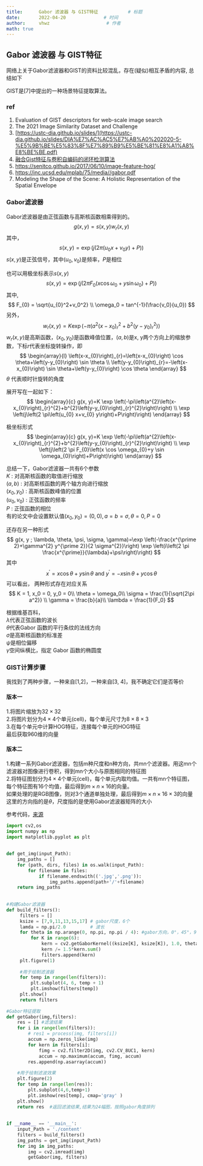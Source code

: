 ```yaml
---
title:      Gabor 滤波器 与 GIST特征           # 标题 
date:       2022-04-20              # 时间
author:     vhwz                     # 作者
math: true
---
```


## Gabor 滤波器 与 GIST特征

网络上关于Gabor滤波器和GIST的资料比较混乱，存在(疑似)相互矛盾的内容, 总结如下

GIST是[7]中提出的一种场景特征提取算法。

### ref

1. Evaluation of GIST descriptors for web-scale image search
2. The 2021 Image Similarity Dataset and Challenge
3. [https://ustc-dia.github.io/slides/](https://ustc-dia.github.io/slides/DIA%E7%AC%AC5%E7%AB%A0%202020-5-%E5%9B%BE%E5%83%8F%E7%89%B9%E5%BE%81%E8%A1%A8%E8%BE%BE.pdf)
4. [融合Gist特征与卷积自编码的闭环检测算法](https://www.opticsjournal.net/Articles/OJ70930a15c59470e9/FullText)
5. https://senitco.github.io/2017/06/10/image-feature-hog/
6. https://inc.ucsd.edu/mplab/75/media//gabor.pdf
7. Modeling the Shape of the Scene: A Holistic Representation of the Spatial Envelope

### Gabor滤波器

Gabor滤波器是由正弦函数与高斯核函数相乘得到的。
$$
g(x, y)=s(x, y) w_{r}(x, y)
$$
其中，
$$
s(x, y)=\exp \left(j\left(2 \pi\left(u_{0} x+v_{0} y\right)+P\right)\right)
$$
$s(x, y)$是正弦信号，其中$(u_{0}, v_{0})$是频率，$P$是相位

也可以用极坐标表示$s(x, y)$
$$
s(x, y)=\exp \left(j\left(2 \pi F_{0}\left(x \cos \omega_{0}+y \sin \omega_{0}\right)+P\right)\right)
$$
其中,
$$
F_{0} = \sqrt{u_{0}^2+v_0^2} \\
\omega_0 = tan^{-1}(\frac{v_0}{u_0})
$$
另外，
$$
w_{r}(x, y)=K \exp \left(-\pi\left(a^{2}\left(x-x_{0}\right)_{r}^{2}+b^{2}\left(y-y_{0}\right)_{r}^{2}\right)\right)
$$
$w_{r}(x, y)$是高斯函数，$(x_0, y_0)$是函数峰值位置，$(a, b)$是x, y两个方向上的缩放参数，下标$r$代表坐标旋转操作，即
$$
\begin{array}{l}
\left(x-x_{0}\right)_{r}=\left(x-x_{0}\right) \cos \theta+\left(y-y_{0}\right) \sin \theta \\
\left(y-y_{0}\right)_{r}=-\left(x-x_{0}\right) \sin \theta+\left(y-y_{0}\right) \cos \theta
\end{array}
$$
$\theta$  代表顺时针旋转的角度

展开写在一起如下：
$$
\begin{array}{c}
g(x, y)=K \exp \left(-\pi\left(a^{2}\left(x-x_{0}\right)_{r}^{2}+b^{2}\left(y-y_{0}\right)_{r}^{2}\right)\right) \\
\exp \left(j\left(2 \pi\left(u_{0} x+v_{0} y\right)+P\right)\right)
\end{array}
$$

极坐标形式
$$
\begin{array}{c}
g(x, y)=K \exp \left(-\pi\left(a^{2}\left(x-x_{0}\right)_{r}^{2}+b^{2}\left(y-y_{0}\right)_{r}^{2}\right)\right) \\
\exp \left(j\left(2 \pi F_{0}\left(x \cos \omega_{0}+y \sin \omega_{0}\right)+P\right)\right)
\end{array}
$$


总结一下，Gabor滤波器一共有6个参数  
$K$ : 对高斯核函数的取值进行缩放  
$(a, b)$ : 对高斯核函数的两个轴方向进行缩放  
$(x_0, y_0)$ : 高斯核函数峰值的位置  
$(u_0, v_0)$ : 正弦函数的频率  
$P$ : 正弦函数的相位  
有的论文中会设置默认值$(x_0, y_0) = (0, 0), a = b = \sigma, \theta = 0, P=0$  

还存在另一种形式  
$$
g(x, y ; \lambda, \theta, \psi, \sigma, \gamma)=\exp \left(-\frac{x^{\prime 2}+\gamma^{2} y^{\prime 2}}{2 \sigma^{2}}\right) \exp \left(i\left(2 \pi \frac{x^{\prime}}{\lambda}+\psi\right)\right)
$$
其中  
$$
x^{\prime}=x \cos \theta+y \sin \theta \text { and } y^{\prime}=-x \sin \theta+y \cos \theta
$$
可以看出， 两种形式存在对应关系  
$$
K = 1, x_0 = 0,  y_0 = 0\\
\theta = \omega_0\\
\sigma = \frac{1}{\sqrt{2\pi a^2}} \\
\gamma = \frac{b}{a}\\
\lambda = \frac{1}{F_0}
$$

根据维基百科，  
$\lambda$代表正弦函数的波长  
$\theta$代表Gabor 函数的平行条纹的法线方向  
$\sigma$是高斯核函数的标准差  
$\psi$是相位偏移  
$\gamma$空间纵横比，指定 Gabor 函数的椭圆度  

### GIST计算步骤

我找到了两种步骤，一种来自[1,2]，一种来自[3, 4]，我不确定它们是否等价

#### 版本一
1.将图片缩放为$32\times 32$  
2.将图片划分为$4 \times 4$个单元(cell)，每个单元尺寸为$8 \times 8 \times 3$  
3.在每个单元中计算HOG特征，连接每个单元的HOG特征  
最后获取960维的向量  

#### 版本二

1.构建一系列Gabor滤波器，包括m种尺度和n种方向，共mn个滤波器。用这mn个滤波器对图像进行卷积，得到mn个大小与原图相同的特征图  
2.将特征图划分为$4 \times 4$个单元(cell)，每个单元内取均值。一共有mn个特征图，每个特征图有16个均值，最后得到$m\times n \times 16$的向量。  
如果处理的是RGB图像，则对3个通道单独处理，最后得到$m\times n \times 16 \times 3$的向量  
这里的方向指的是$\theta$，尺度指的是使用Gabor滤波器矩阵的大小  

参考代码，[来源](https://blog.csdn.net/DragonGirI/article/details/104586633)

```python
import cv2,os
import numpy as np
import matplotlib.pyplot as plt
 
 
def get_img(input_Path):
    img_paths = []
    for (path, dirs, files) in os.walk(input_Path):
        for filename in files:
            if filename.endswith(('.jpg','.png')):
                img_paths.append(path+'/'+filename)
    return img_paths
 
 
#构建Gabor滤波器
def build_filters():
     filters = []
     ksize = [7,9,11,13,15,17] # gabor尺度，6个
     lamda = np.pi/2.0         # 波长
     for theta in np.arange(0, np.pi, np.pi / 4): #gabor方向，0°，45°，90°，135°，共四个
         for K in range(6):
             kern = cv2.getGaborKernel((ksize[K], ksize[K]), 1.0, theta, lamda, 0.5, 0, ktype=cv2.CV_32F)
             kern /= 1.5*kern.sum()
             filters.append(kern)
     plt.figure(1)
 
     #用于绘制滤波器
     for temp in range(len(filters)):
         plt.subplot(4, 6, temp + 1)
         plt.imshow(filters[temp])
     plt.show()
     return filters
 
#Gabor特征提取
def getGabor(img,filters):
    res = [] #滤波结果
    for i in range(len(filters)):
        # res1 = process(img, filters[i])
        accum = np.zeros_like(img)
        for kern in filters[i]:
            fimg = cv2.filter2D(img, cv2.CV_8UC1, kern)
            accum = np.maximum(accum, fimg, accum)
        res.append(np.asarray(accum))
 
    #用于绘制滤波效果
    plt.figure(2)
    for temp in range(len(res)):
        plt.subplot(4,6,temp+1)
        plt.imshow(res[temp], cmap='gray' )
    plt.show()
    return res  #返回滤波结果,结果为24幅图，按照gabor角度排列
 
 
if __name__ == '__main__':
    input_Path = './content'
    filters = build_filters()
    img_paths = get_img(input_Path)
    for img in img_paths:
        img = cv2.imread(img)
        getGabor(img, filters)
```

